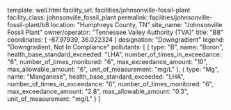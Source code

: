 template: well.html
facility_url: facilities/johnsonville-fossil-plant
facility_class: johnsonville_fossil_plant
permalink: facilities/johnsonville-fossil-plant/b8
location: "Humphreys County, TN"
site_name: "Johnsonville Fossil Plant"
owner/operator: "Tennessee Valley Authority (TVA)"
title: "B8"
coordinates: [
  -87.97939,
  36.022324
]
designation: "Downgradient"
legend: "Downgradient, Not In Compliance"
pollutants: [
  {
  type: "B",
  name: "Boron",
  health_base_standard_exceeded: "LHA",
  number_of_times_in_exceedance: "6",
  number_of_times_monitored: "6",
  max_exceedance_amount: "10",
  max_allowable_amount: "6",
  unit_of_measurement: "mg/L"
  },
  {
  type: "Mg",
  name: "Manganese",
  health_base_standard_exceeded: "LHA",
  number_of_times_in_exceedance: "6",
  number_of_times_monitored: "6",
  max_exceedance_amount: "2.8",
  max_allowable_amount: "0.3",
  unit_of_measurement: "mg/L"
  }
]
